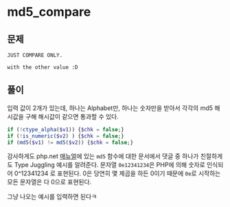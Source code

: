 # md5_compare

## 문제

```
JUST COMPARE ONLY.

with the other value :D
```

## 풀이

입력 값이 2개가 있는데, 하나는 Alphabet만, 하나는 숫자만을 받아서 각각의 md5 해시값을 구해 해시값이 같으면 통과할 수 있다.

```php
if (!ctype_alpha($v1)) {$chk = false;}
if (!is_numeric($v2) ) {$chk = false;}
if (md5($v1) != md5($v2)) {$chk = false;}
```

감사하게도 php.net [매뉴얼](https://www.php.net/manual/en/function.md5.php)에 있는 `md5` 함수에 대한 문서에서 댓글 중 하나가 친절하게도 Type Juggling 예시를 알려준다. 문자열 `0e12341234`은 PHP에 의해 숫자로 인식되어 0^12341234 로 표현된다. 0은 당연히 몇 제곱을 하든 0이기 때문에 `0e`로 시작하는 모든 문자열은 다 0으로 표현된다. 

그냥 나오는 예시를 입력하면 된다ㅋ